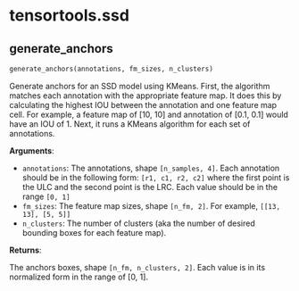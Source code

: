 <h1 id="tensortools.ssd">tensortools.ssd</h1>


<h2 id="tensortools.ssd.generate_anchors">generate_anchors</h2>

```python
generate_anchors(annotations, fm_sizes, n_clusters)
```

Generate anchors for an SSD model using KMeans. First, the algorithm matches each annotation with the appropriate
feature map. It does this by calculating the highest IOU between the annotation and one feature map cell. For
example, a feature map of [10, 10] and annotation of [0.1, 0.1] would have an IOU of 1. Next, it runs a KMeans
algorithm for each set of annotations.

**Arguments**:

- `annotations`: The annotations, shape `[n_samples, 4]`. Each annotation should be in the following form:
`[r1, c1, r2, c2]` where the first point is the ULC and the second point is the LRC. Each value should be in the
range `[0, 1]`
- `fm_sizes`: The feature map sizes, shape `[n_fm, 2]`. For example, `[[13, 13], [5, 5]]`
- `n_clusters`: The number of clusters (aka the number of desired bounding boxes for each feature map).

**Returns**:

The anchors boxes, shape `[n_fm, n_clusters, 2]`. Each value is in its normalized form in the range of
[0, 1].

